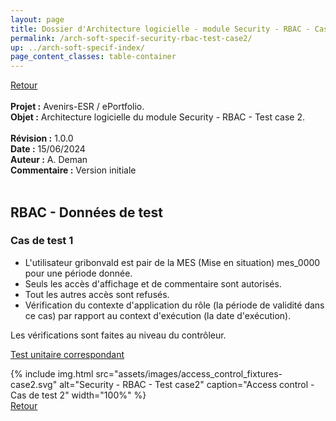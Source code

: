 ```yaml
---
layout: page
title: Dossier d'Architecture logicielle - module Security - RBAC - Cas de test 2
permalink: /arch-soft-specif-security-rbac-test-case2/
up: ../arch-soft-specif-index/
page_content_classes: table-container
---
```

[Retour](arch-soft-specif-security.markdown)<br/>
<br/>
**Projet :** Avenirs-ESR / ePortfolio. <br/>
**Objet :** Architecture logicielle du module Security - RBAC - Test case 2.<br/>
<br/>
**Révision :** 1.0.0<br/>
**Date :** 15/06/2024<br/>
**Auteur :** A. Deman<br/>
**Commentaire :** Version initiale<br/>
<br/>

## RBAC - Données de test

### Cas de test 1

- L'utilisateur gribonvald est pair de la MES (Mise en situation) mes_0000 pour une période donnée.
- Seuls les accès d'affichage et de commentaire sont autorisés.
- Tout les autres accès sont refusés.
- Vérification du contexte d'application du rôle (la période de validité dans ce cas) par rapport au context d'exécution (la date d'exécution).

Les vérifications sont faites au niveau du contrôleur.

[Test unitaire correspondant](https://github.com/avenirs-esr/avenirs-portfolio-security/blob/main/src/test/java/fr/avenirsesr/portfolio/security/controllers/AccessControlControllerCase2Test.java)

{% include img.html
        src="assets/images/access_control_fixtures-case2.svg"
        alt="Security - RBAC - Test case2"
        caption="Access control - Cas de test 2"
        width="100%"
%}
<br/>[Retour](arch-soft-specif-security.markdown)

